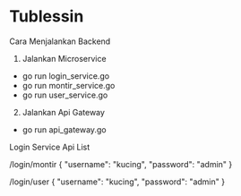 # Tublessin

Cara Menjalankan Backend
1. Jalankan Microservice
- go run login_service.go
- go run montir_service.go
- go run user_service.go
2. Jalankan Api Gateway
- go run api_gateway.go

Login Service Api List

/login/montir
{
    "username": "kucing",
    "password": "admin"
}

/login/user
{
    "username": "kucing",
    "password": "admin"
}
